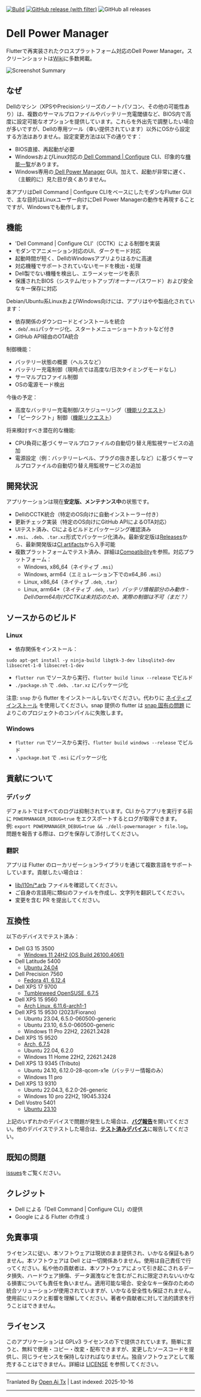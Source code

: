 [![Build](https://github.com/alexVinarskis/dell-powermanager/actions/workflows/build.yml/badge.svg?branch=master)](https://github.com/alexVinarskis/dell-powermanager/actions/workflows/build.yml)
[![GitHub release (with filter)](https://img.shields.io/github/v/release/alexVinarskis/dell-powermanager?label=Release)](https://github.com/alexVinarskis/dell-powermanager/releases/latest)
![GitHub all releases](https://img.shields.io/github/downloads/alexVinarskis/dell-powermanager/total?label=Downloads)

# Dell Power Manager
Flutterで再実装されたクロスプラットフォーム対応のDell Power Manager。スクリーンショットは[Wiki](https://github.com/alexVinarskis/dell-powermanager/wiki)に多数掲載。

![Screenshot Summary](https://raw.githubusercontent.com/alexVinarskis/dell-powermanager/master/images/screenshot_summary.png)

## なぜ
Dellのマシン（XPSやPrecisionシリーズのノートパソコン、その他の可能性あり）は、複数のサーマルプロファイルやバッテリー充電閾値など、BIOS内で高度に設定可能なオプションを提供しています。これらを外出先で調整したい場合が多いですが、Dellの専用ツール（幸い提供されています）以外にOSから設定する方法はありません。設定変更方法は以下の通りです：
* BIOS直接、再起動が必要
* WindowsおよびLinux対応の[ Dell Command | Configure](https://www.dell.com/support/kbdoc/en-us/000178000/dell-command-configure) CLI、印象的な[機能一覧](https://dl.dell.com/topicspdf/command-configure_reference-guide4_en-us.pdf)があります。
* Windows専用の[ Dell Power Manager](https://www.dell.com/support/contents/en-au/article/product-support/self-support-knowledgebase/software-and-downloads/dell-power-manager) GUI。加えて、起動が非常に遅く、（主観的に）見た目が良くありません。

本アプリはDell Command | Configure CLIをベースにしたモダンなFlutter GUIで、主な目的はLinuxユーザー向けにDell Power Managerの動作を再現することですが、Windowsでも動作します。

## 機能
* 'Dell Command | Configure CLI'（CCTK）による制御を実装
* モダンでアニメーション対応のUI、ダークモード対応
* 起動時間が短く、DellのWindowsアプリよりはるかに高速
* 対応機種でサポートされていないモードを検出・処理
* Dell製でない機種を検出し、エラーメッセージを表示
* 保護されたBIOS（システム/セットアップ/オーナーパスワード）および安全なキー保存に対応

Debian/Ubuntu系LinuxおよびWindows向けには、アプリはやや製品化されています：
* 依存関係のダウンロードとインストールを統合
* `.deb`/`.msi`パッケージ化、スタートメニューショートカットなど付き
* GitHub API経由のOTA統合

制御機能：
* バッテリー状態の概要（ヘルスなど）
* バッテリー充電制御（現時点では高度な/日次タイミングモードなし）
* サーマルプロファイル制御
* OSの電源モード検出

今後の予定：
* 高度なバッテリー充電制御/スケジューリング（[機能リクエスト](https://github.com/alexVinarskis/dell-powermanager/issues/24)）
* 「ピークシフト」制御（[機能リクエスト](https://github.com/alexVinarskis/dell-powermanager/issues/57)）

将来検討すべき潜在的な機能:
* CPU負荷に基づくサーマルプロファイルの自動切り替え用監視サービスの追加
* 電源設定（例：バッテリーレベル、プラグの抜き差しなど）に基づくサーマルプロファイルの自動切り替え用監視サービスの追加

## 開発状況
アプリケーションは現在**安定版、メンテナンス中**の状態です。

* DellのCCTK統合（特定のOS向けに自動インストーラー付き）
* 更新チェック実装（特定のOS向けにGitHub APIによるOTA対応）
* UIテスト済み、CIによるビルドとパッケージング確認済み
* `.msi`、`.deb`、`.tar.xz`形式でパッケージ化済み。最新安定版は[Releases](https://github.com/alexVinarskis/dell-powermanager/releases/latest)から、最新開発版は[CI artifacts](https://github.com/alexVinarskis/dell-powermanager/actions/workflows/build.yml?query=branch%3Amaster)から入手可能
* 複数プラットフォームでテスト済み、詳細は[Compatibility](#compatibility)を参照。対応プラットフォーム：
    * Windows, x86_64（ネイティブ `.msi`）
    * Windows, arm64（エミュレーション下でのx64_86 `.msi`）
    * Linux, x86_64（ネイティブ `.deb`, `.tar`）
    * Linux, arm64*（ネイティブ `.deb`, `.tar`）_バッテリ情報部分のみ動作 - Dellのarm64向けCCTKは未対応のため、実際の制御は不可（まだ？）_
## ソースからのビルド
### Linux
* 依存関係をインストール：
```
sudo apt-get install -y ninja-build libgtk-3-dev libsqlite3-dev libsecret-1-0 libsecret-1-dev
```
* `flutter run` でソースから実行、`flutter build linux --release` でビルド  
* `./package.sh` で `.deb`、`.tar.xz` にパッケージ化  

注意: `snap` から flutter をインストールしないでください。代わりに [ネイティブインストール](https://docs.flutter.dev/get-started/install/linux/desktop) を使用してください。snap 提供の flutter は [snap 固有の問題](https://github.com/juliansteenbakker/flutter_secure_storage/issues/676) によりこのプロジェクトのコンパイルに失敗します。  

### Windows  
* `flutter run` でソースから実行、`flutter build windows --release` でビルド  
* `.\package.bat` で `.msi` にパッケージ化  

## 貢献について  

### デバッグ  

デフォルトではすべてのログは抑制されています。CLI からアプリを実行する前に `POWERMANAGER_DEBUG=true` をエクスポートするとログが取得できます。  
例: `export POWERMANAGER_DEBUG=true && ./dell-powermanager > file.log`。問題を報告する際は、ログを保存して添付してください。  

### 翻訳  
アプリは Flutter のローカリゼーションライブラリを通じて複数言語をサポートしています。貢献したい場合は：  
* [lib/l10n/*.arb](https://raw.githubusercontent.com/alexVinarskis/dell-powermanager/master/lib/l10n/app_en.arb) ファイルを確認してください。  
* ご自身の言語用に類似のファイルを作成し、文字列を翻訳してください。  
* 変更を含む PR を提出してください。  

## 互換性  
以下のデバイスでテスト済み：  
* Dell G3 15 3500  
    * [Windows 11 24H2 (OS Build 26100.4061)](https://github.com/alexVinarskis/dell-powermanager/issues/65)  
* Dell Latitude 5400  
    * [Ubuntu 24.04](https://github.com/alexVinarskis/dell-powermanager/issues/56)  
* Dell Precision 7560  
    * [Fedora 41, 6.12.4](https://github.com/alexVinarskis/dell-powermanager/issues/47)  
* Dell XPS 17 9700  
    * [Tumbleweed OpenSUSE, 6.7.5](https://github.com/alexVinarskis/dell-powermanager/issues/31)  
* Dell XPS 15 9560  
    * [Arch Linux, 6.11.6-arch1-1](https://github.com/alexVinarskis/dell-powermanager/issues/46)  
* Dell XPS 15 9530 (2023/Fiorano)  
    * Ubuntu 23.04, 6.5.0-060500-generic  
    * Ubuntu 23.10, 6.5.0-060500-generic  
    * Windows 11 Pro 22H2, 22621.2428  
* Dell XPS 15 9520  
    * [Arch, 6.7.5](https://github.com/alexVinarskis/dell-powermanager/issues/31)
    * Ubuntu 22.04, 6.2.0
    * Windows 11 Home 22H2, 22621.2428
* Dell XPS 13 9345 (Tributo)
    * Ubuntu 24.10, 6.12.0-28-qcom-x1e（バッテリー情報のみ）
    * Windows 11 pro
* Dell XPS 13 9310
    * Ubuntu 22.04.3, 6.2.0-26-generic
    * Windows 10 pro 22H2, 19045.3324
* Dell Vostro 5401
    * [Ubuntu 23.10](https://github.com/alexVinarskis/dell-powermanager/issues/23)

上記のいずれかのデバイスで問題が発生した場合は、[**バグ報告**](https://github.com/alexVinarskis/dell-powermanager/issues/new?template=bug_report.md&title=[BUG])を開いてください。他のデバイスでテストした場合は、[**テスト済みデバイス**](https://github.com/alexVinarskis/dell-powermanager/issues)に報告してください。

## 既知の問題
[issues](https://github.com/alexVinarskis/dell-powermanager/issues)をご覧ください。
## クレジット
* Dell による「Dell Command | Configure CLI」の提供
* Google による Flutter の作成 :)

## 免責事項
ライセンスに従い、本ソフトウェアは現状のまま提供され、いかなる保証もありません。本ソフトウェアは Dell とは一切関係ありません。使用は自己責任で行ってください。私や他の貢献者は、本ソフトウェアによって引き起こされるデータ損失、ハードウェア損傷、データ漏洩などを含むがこれに限定されないいかなる損害についても責任を負いません。適用可能な場合、安全なキー保存のための統合ソリューションが使用されていますが、いかなる安全性も保証されません。使用前にリスクと影響を理解してください。著者や貢献者に対して法的請求を行うことはできません。

## ライセンス
このアプリケーションは GPLv3 ライセンスの下で提供されています。簡単に言うと、無料で使用・コピー・改変・配布できますが、変更したソースコードを提供し、同じライセンスを保持しなければなりません。独自ソフトウェアとして販売することはできません。詳細は [LICENSE](LICENSE) を参照してください。


---

Tranlated By [Open Ai Tx](https://github.com/OpenAiTx/OpenAiTx) | Last indexed: 2025-10-16

---